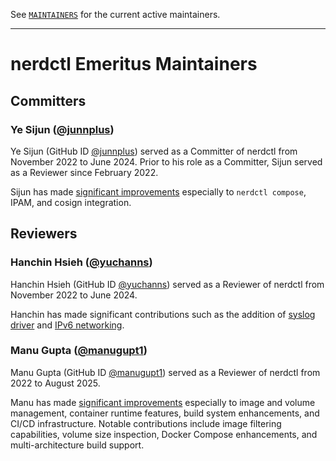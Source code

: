 See [`MAINTAINERS`](./MAINTAINERS) for the current active maintainers.
- - -
# nerdctl Emeritus Maintainers

## Committers
### Ye Sijun ([@junnplus](https://github.com/junnplus))
Ye Sijun (GitHub ID [@junnplus](https://github.com/junnplus)) served as
a Committer of nerdctl from November 2022 to June 2024.
Prior to his role as a Committer, Sijun served as a Reviewer since February 2022.

Sijun has made [significant improvements](https://github.com/containerd/nerdctl/pulls?q=author%3Ajunnplus+)
especially to `nerdctl compose`, IPAM, and cosign integration.

## Reviewers
### Hanchin Hsieh ([@yuchanns](https://github.com/yuchanns))
Hanchin Hsieh (GitHub ID [@yuchanns](https://github.com/yuchanns)) served as
a Reviewer of nerdctl from November 2022 to June 2024.

Hanchin has made significant contributions such as the addition of
[syslog driver](https://github.com/containerd/nerdctl/pull/1377) and
[IPv6 networking](https://github.com/containerd/nerdctl/pull/1558).

### Manu Gupta ([@manugupt1](https://github.com/manugupt1))
Manu Gupta (GitHub ID [@manugupt1](https://github.com/manugupt1)) served as
a Reviewer of nerdctl from 2022 to August 2025.

Manu has made [significant improvements](https://github.com/containerd/nerdctl/pulls?q=author%3Amanugupt1+)
especially to image and volume management, container runtime features, build system enhancements,
and CI/CD infrastructure. Notable contributions include image filtering capabilities, volume size
inspection, Docker Compose enhancements, and multi-architecture build support.
